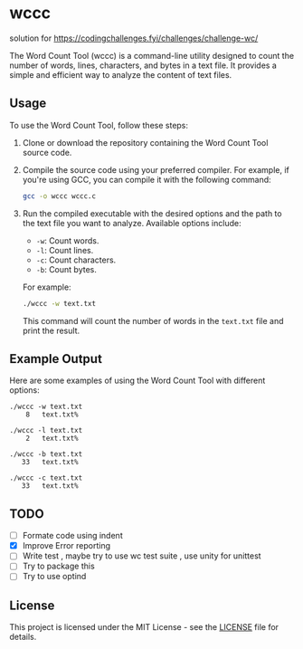 # wccc 

solution for https://codingchallenges.fyi/challenges/challenge-wc/

The Word Count Tool (wccc) is a command-line utility designed to count the number of words, lines, characters, and bytes in a text file. It provides a simple and efficient way to analyze the content of text files.

## Usage

To use the Word Count Tool, follow these steps:

1. Clone or download the repository containing the Word Count Tool source code.

2. Compile the source code using your preferred compiler. For example, if you're using GCC, you can compile it with the following command:

    ```bash
    gcc -o wccc wccc.c
    ```

3. Run the compiled executable with the desired options and the path to the text file you want to analyze. Available options include:

    - `-w`: Count words.
    - `-l`: Count lines.
    - `-c`: Count characters.
    - `-b`: Count bytes.

    For example:

    ```bash
    ./wccc -w text.txt
    ```

    This command will count the number of words in the `text.txt` file and print the result.

## Example Output

Here are some examples of using the Word Count Tool with different options:

    ./wccc -w text.txt
        8   text.txt%

    ./wccc -l text.txt
        2   text.txt%

    ./wccc -b text.txt
       33   text.txt%

    ./wccc -c text.txt
       33   text.txt%

##  TODO 

- [ ] Formate code using indent 
- [x] Improve Error reporting 
- [ ] Write test , maybe try to use wc test suite , use unity for unittest  
- [ ] Try to package this 
- [ ] Try to use optind

## License

This project is licensed under the MIT License - see the [LICENSE](LICENSE) file for details.
